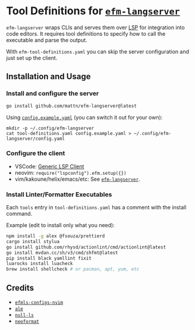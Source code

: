# Tool Definitions for [`efm-langserver`](https://github.com/mattn/efm-langserver)

`efm-langserver` wraps CLIs and serves them over [LSP](https://microsoft.github.io/language-server-protocol/) for integration into code editors. It requires tool definitions to specify how to call the executable and parse the output.

With `efm-tool-definitions.yaml` you can skip the server configuration and just set up the client.

## Installation and Usage

### Install and configure the server
```sh
go install github.com/mattn/efm-langserver@latest
```

Using [`config.example.yaml`](config.example.yaml) (you can switch it out for your own):
```
mkdir -p ~/.config/efm-langserver
cat tool-definitions.yaml config.example.yaml > ~/.config/efm-langserver/config.yaml
```

### Configure the client

* VSCode: [Generic LSP Client](https://github.com/llllvvuu/vscode-glspc)
* neovim: `require("lspconfig").efm.setup({})`
* vim/kakoune/helix/emacs/etc: See [`efm-langserver`](https://github.com/mattn/efm-langserver).

### Install Linter/Formatter Executables
Each `tools` entry in `tool-definitions.yaml` has a comment with the install command.

Example (edit to install only what you need):
```sh
npm install -g alex @fsouza/prettierd
cargo install stylua
go install github.com/rhysd/actionlint/cmd/actionlint@latest
go install mvdan.cc/sh/v3/cmd/shfmt@latest
pip install black yamllint fixit
luarocks install luacheck
brew install shellcheck # or pacman, apt, yum, etc
```

## Credits
- [`efmls-configs-nvim`](https://github.com/creativenull/efmls-configs-nvim)
- [`ale`](https://github.com/dense-analysis/ale)
- [`null-ls`](https://github.com/jose-elias-alvarez/null-ls.nvim)
- [`neoformat`](https://github.com/sbdchd/neoformat)
